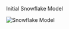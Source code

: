 Initial Snowflake Model

![Snowflake Model](https://github.com/Kabigrg/Box-office-movies/assets/121984189/3b111a2e-57a2-45c3-acaf-44a01f7aad92)
